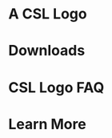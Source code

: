 ---
---

A CSL Logo
==========

Downloads
=========

CSL Logo FAQ
============

Learn More
==========
